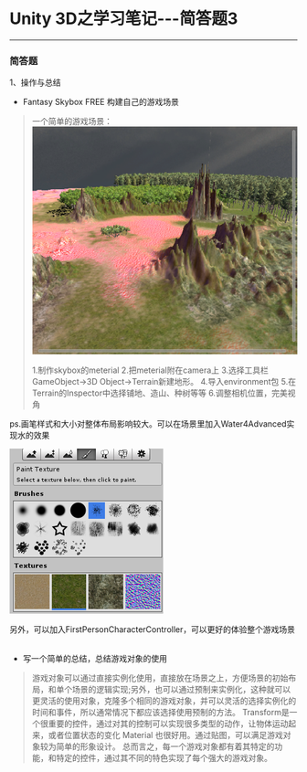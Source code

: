 # Unity 3D之学习笔记---简答题3
------

<h3>简答题</h3>
1、操作与总结
<br>

*   Fantasy Skybox FREE 构建自己的游戏场景<br>

>   一个简单的游戏场景：
>   ![haha](/homework3/images/myworld.png)
>
>   1.制作skybox的meterial
>   2.把meterial附在camera上
>   3.选择工具栏GameObject→3D Object→Terrain新建地形。
>   4.导入environment包
>   5.在Terrain的Inspector中选择铺地、造山、种树等等
>   6.调整相机位置，完美视角

ps.画笔样式和大小对整体布局影响较大。可以在场景里加入Water4Advanced实现水的效果<br>

![haha](/homework3/images/Terrian_ground.png)

另外，可以加入FirstPersonCharacterController，可以更好的体验整个游戏场景<br>
<br>

*   写一个简单的总结，总结游戏对象的使用<br>

>游戏对象可以通过直接实例化使用，直接放在场景之上，方便场景的初始布局，和单个场景的逻辑实现;另外，也可以通过预制来实例化，这种就可以更灵活的使用对象，克隆多个相同的游戏对象，并可以灵活的选择实例化的时间和事件，所以通常情况下都应该选择使用预制的方法。
>Transform是一个很重要的控件，通过对其的控制可以实现很多类型的动作，让物体运动起来，或者位置状态的变化
>Material 也很好用。通过贴图，可以满足游戏对象较为简单的形象设计。
>总而言之，每一个游戏对象都有着其特定的功能，和特定的控件，通过其不同的特色实现了每个强大的游戏对象。


